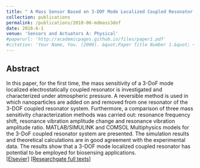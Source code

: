 ```yaml
---
title: " A Mass Sensor Based on 3-DOF Mode Localized Coupled Resonator under Atmospheric Pressure "
collection: publications
permalink: /publications/2018-06-mdmass3dof
date: 2018-6-1
venue: 'Sensors and Actuators A: Physical'
#paperurl: 'http://academicpages.github.io/files/paper1.pdf'
#citation: 'Your Name, You. (2009). &quot;Paper Title Number 1.&quot; <i>Journal 1</i>. 1(1).'
---
```


## Abstract
In this paper, for the first time, the mass sensitivity of a 3-DoF mode localized electrostatically coupled resonator is investigated and characterized under atmospheric pressure. A reversible method is used in which nanoparticles are added on and removed from one resonator of the 3-DOF coupled resonator system. Furthermore, a comparison of three mass sensitivity characterization methods was carried out: resonance frequency shift, resonance vibration amplitude change and resonance vibration amplitude ratio. MATLAB/SIMULINK and COMSOL Multiphysics models for the 3-DoF coupled resonator system are presented. The simulation results and theoretical calculations are in good agreement with the experimental data. The results show that a 3-DOF mode localized coupled resonator has potential to be employed for biosensing applications. <br />
[[Elsevier]](https://www.sciencedirect.com/science/article/pii/S092442471830044X) [[Researchgate full texts]](https://www.researchgate.net/publication/325853263_A_mass_sensor_based_on_3-DOF_mode_localized_coupled_resonator_under_atmospheric_pressure)
